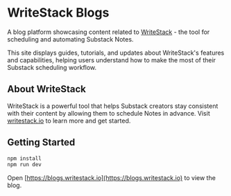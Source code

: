# WriteStack Blogs

A blog platform showcasing content related to [WriteStack](https://writestack.io) - the tool for scheduling and automating Substack Notes.

This site displays guides, tutorials, and updates about WriteStack's features and capabilities, helping users understand how to make the most of their Substack scheduling workflow.

## About WriteStack

WriteStack is a powerful tool that helps Substack creators stay consistent with their content by allowing them to schedule Notes in advance. Visit [writestack.io](https://writestack.io) to learn more and get started.

## Getting Started

```bash
npm install
npm run dev
```

Open [https://blogs.writestack.io](https://blogs.writestack.io) to view the blog.